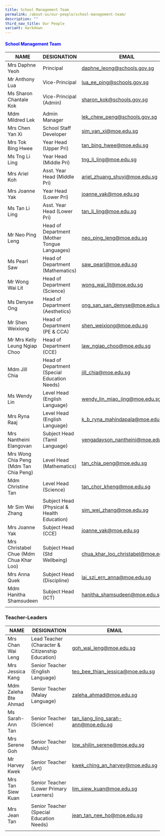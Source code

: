 ```yaml
---
title: School Management Team
permalink: /about-us/our-people/school-management-team/
description: ""
third_nav_title: Our People
variant: markdown
---
```

<h4 style="color:blue;">School Management Team</h4>

| NAME | DESIGNATION | EMAIL |
|---|---|---|
| Mrs Daphne Yeoh  | Principal | daphne_leong@schools.gov.sg |
| Mr Anthony Lua | Vice-Principal | lua_ee_ping@schools.gov.sg |
| Ms Sharon Chantale Kok | Vice-Principal (Admin)| sharon_kok@schools.gov.sg |
| Mdm Mildred Lek | Admin Manager  | lek_chew_peng@schools.gov.sg |
| Mrs Chen Yan Xi | School Staff Developer | sim_yan_xi@moe.edu.sg |
| Mrs Tok Bing Hwee | Year Head<br>(Upper Pri) | tan_bing_hwee@moe.edu.sg |
| Ms Tng Li Ling | Year Head (Middle Pri) | tng_li_ling@moe.edu.sg |
| Mrs Ariel Koh | Asst. Year Head (Middle Pri) | ariel_zhuang_shuyi@moe.edu.sg|
| Mrs Joanne Yak  | Year Head (Lower Pri) | joanne_yak@moe.edu.sg |
| Ms Tan Li Ling | Asst. Year Head (Lower Pri) | tan_li_ling@moe.edu.sg |
| Mr Neo Ping Leng | Head of Department (Mother Tongue Languages) | neo_ping_leng@moe.edu.sg |
| Ms Pearl Saw | Head of Department (Mathematics) | saw_pearl@moe.edu.sg |
| Mr Wong Wai Lit | Head of Department <br> (Science) |  wong_wai_lit@moe.edu.sg |
| Ms Denyse Ong | Head of Department <br> (Aesthetics) | ong_san_san_denyse@moe.edu.sg |
| Mr Shen Weixiong | Head of Department<br>(PE &amp; CCA) |shen_weixiong@moe.edu.sg|
| Mr Mrs Kelly Leung Ngiap Choo | Head of Department<br>(CCE) |law_ngiap_choo@moe.edu.sg|
| Mdm Jill Chia | Head of Department<br>(Special Education Needs) |jill_chia@moe.edu.sg|
| Ms Wendy Lin | Level Head<br>(English Language) | wendy_lin_miao_jing@moe.edu.sg |
| Mrs Ryna Raaj | Level Head<br>(English Language) | k_b_ryna_mahindapala@moe.edu.sg |
| Mrs Nantheini Elangovan | Subject Head<br>(Tamil Language) | yengadayson_nantheini@moe.edu.sg  |
| Mrs Wong Chia Peng (Mdm Tan Chia Peng) | Level Head<br>(Mathematics) | tan_chia_peng@moe.edu.sg |
| Mdm Christine Tan | Level Head (Science) | tan_chor_kheng@moe.edu.sg |
| Mr Sim Wei Zhang | Subject Head <br> (Physical &amp; Health Education) | sim_wei_zhang@moe.edu.sg |
| Mrs Joanne Yak | Subject Head<br> (CCE) | joanne_yak@moe.edu.sg |
| Mrs Christabel Chue (Mdm Chua Khar Loo) | Subject Head<br>(Std Wellbeing) | chua_khar_loo_christabel@moe.edu.sg |
| Mrs Anna Quek | Subject Head <br> (Discipline) | lai_szi_ern_anna@moe.edu.sg |
| Mdm Hanitha Shamsudeen | Subject Head <br> (ICT) | hanitha_shamsudeen@moe.edu.sg|
| | | 

### Teacher-Leaders

| NAME | DESIGNATION | EMAIL |
|---|---|---|
| Mrs Chan Wai Leng | Lead Teacher  (Character &amp; Citizenship Education) | goh_wai_leng@moe.edu.sg |
| Mrs Jessica Kang | Senior Teacher  (English Language) | teo_bee_thian_jessica@moe.edu.sg |
| Mdm Zaleha Bte Ahmad | Senior Teacher  (Malay Language) | zaleha_ahmad@moe.edu.sg |
| Ms Sarah-Ann Tan | Senior Teacher  (Science) | tan_liang_ling_sarah-ann@moe.edu.sg |zaleha_ahmad@moe.edu.sg |
| Mrs Serene Goh | Senior Teacher  (Music) | low_shilin_serene@moe.edu.sg |
| Mr Harvey Kwek | Senior Teacher  (Art) | kwek_ching_an_harvey@moe.edu.sg |
| Mrs Tan Siew Kuan | Senior Teacher  (Lower Primary Learners) | lim_siew_kuan@moe.edu.sg |
| Mrs Jean Tan | Senior Teacher  (Special Education Needs) | jean_tan_nee_ho@moe.edu.sg |
 | |